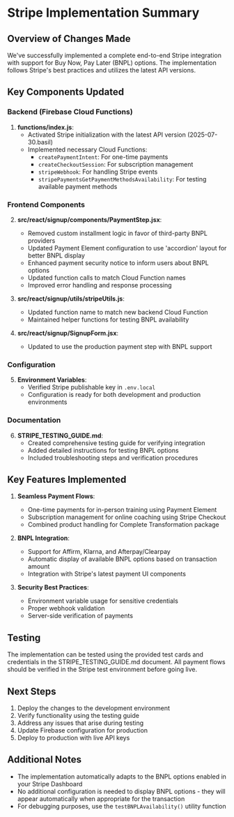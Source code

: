 # Stripe Implementation Summary

## Overview of Changes Made

We've successfully implemented a complete end-to-end Stripe integration with support for Buy Now, Pay Later (BNPL) options. The implementation follows Stripe's best practices and utilizes the latest API versions.

## Key Components Updated

### Backend (Firebase Cloud Functions)

1. **functions/index.js**:
   - Activated Stripe initialization with the latest API version (2025-07-30.basil)
   - Implemented necessary Cloud Functions:
     - `createPaymentIntent`: For one-time payments
     - `createCheckoutSession`: For subscription management
     - `stripeWebhook`: For handling Stripe events
     - `stripePaymentsGetPaymentMethodsAvailability`: For testing available payment methods

### Frontend Components

2. **src/react/signup/components/PaymentStep.jsx**:
   - Removed custom installment logic in favor of third-party BNPL providers
   - Updated Payment Element configuration to use 'accordion' layout for better BNPL display
   - Enhanced payment security notice to inform users about BNPL options
   - Updated function calls to match Cloud Function names
   - Improved error handling and response processing

3. **src/react/signup/utils/stripeUtils.js**:
   - Updated function name to match new backend Cloud Function
   - Maintained helper functions for testing BNPL availability

4. **src/react/signup/SignupForm.jsx**:
   - Updated to use the production payment step with BNPL support

### Configuration

5. **Environment Variables**:
   - Verified Stripe publishable key in `.env.local`
   - Configuration is ready for both development and production environments

### Documentation

6. **STRIPE_TESTING_GUIDE.md**:
   - Created comprehensive testing guide for verifying integration
   - Added detailed instructions for testing BNPL options
   - Included troubleshooting steps and verification procedures

## Key Features Implemented

1. **Seamless Payment Flows**:
   - One-time payments for in-person training using Payment Element
   - Subscription management for online coaching using Stripe Checkout
   - Combined product handling for Complete Transformation package

2. **BNPL Integration**:
   - Support for Affirm, Klarna, and Afterpay/Clearpay
   - Automatic display of available BNPL options based on transaction amount
   - Integration with Stripe's latest payment UI components

3. **Security Best Practices**:
   - Environment variable usage for sensitive credentials
   - Proper webhook validation
   - Server-side verification of payments

## Testing

The implementation can be tested using the provided test cards and credentials in the STRIPE_TESTING_GUIDE.md document. All payment flows should be verified in the Stripe test environment before going live.

## Next Steps

1. Deploy the changes to the development environment
2. Verify functionality using the testing guide
3. Address any issues that arise during testing
4. Update Firebase configuration for production
5. Deploy to production with live API keys

## Additional Notes

- The implementation automatically adapts to the BNPL options enabled in your Stripe Dashboard
- No additional configuration is needed to display BNPL options - they will appear automatically when appropriate for the transaction
- For debugging purposes, use the `testBNPLAvailability()` utility function
